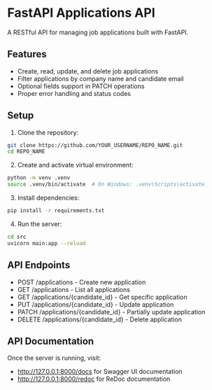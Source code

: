 # FastAPI Applications API

A RESTful API for managing job applications built with FastAPI.

## Features

- Create, read, update, and delete job applications
- Filter applications by company name and candidate email
- Optional fields support in PATCH operations
- Proper error handling and status codes

## Setup

1. Clone the repository:
```bash
git clone https://github.com/YOUR_USERNAME/REPO_NAME.git
cd REPO_NAME
```

2. Create and activate virtual environment:
```bash
python -m venv .venv
source .venv/bin/activate  # On Windows: .venv\Scripts\activate
```

3. Install dependencies:
```bash
pip install -r requirements.txt
```

4. Run the server:
```bash
cd src
uvicorn main:app --reload
```

## API Endpoints

- POST /applications - Create new application
- GET /applications - List all applications
- GET /applications/{candidate_id} - Get specific application
- PUT /applications/{candidate_id} - Update application
- PATCH /applications/{candidate_id} - Partially update application
- DELETE /applications/{candidate_id} - Delete application

## API Documentation

Once the server is running, visit:
- http://127.0.0.1:8000/docs for Swagger UI documentation
- http://127.0.0.1:8000/redoc for ReDoc documentation 